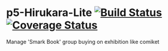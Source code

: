 p5-Hirukara-Lite [![Build Status](https://api.travis-ci.org/celeron1ghz/p5-Hirukara-Web.png)](http://travis-ci.org/celeron1ghz/p5-Hirukara-Web) [![Coverage Status](https://coveralls.io/repos/celeron1ghz/p5-Hirukara-Web/badge.png)](https://coveralls.io/r/celeron1ghz/p5-Hirukara-Web)
================

Manage 'Smark Book' group buying on exhibition like comiket
